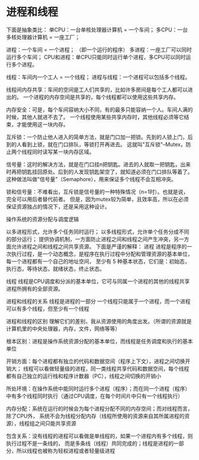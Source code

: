 # 进程和线程 #

下面是抽象类比：
单CPU：一台单核处理器计算机 = 一个车间；
多CPU：一台多核处理器计算机 = 一座工厂；

进程：一个车间 = 一个进程； （即一个运行的程序）
多进程：一座工厂可以同时运行多个车间；
CPU和进程：单CPU只能同时运行单个进程，多CPU可以同时运行多个进程。

线程：车间内一个工人 = 一个线程；
进程与线程：一个进程可以包括多个线程。

线程间内存共享：车间的空间是工人们共享的，比如许多房间是每个工人都可以进出的。
一个进程的内存空间是共享的，每个线程都可以使用这些共享内存。

内存安全：可是，每个车间容纳大小不同，有的最多只能容纳一个人。车间人满的时候，其他人就进不去了。
一个线程使用某些共享内存时，其他线程必须等它结束，才能使用这一块内存。

互斥锁：一个防止他人进入的简单方法，就是门口加一把锁。先到的人锁上门，后到的人看到上锁，就在门口排队，等锁打开再进去。
这就叫"互斥锁"–Mutex，防止两个线程同时读写某一块内存区域。

信号量：这时的解决方法，就是在门口挂n把钥匙。进去的人就取一把钥匙，出来时再把钥匙挂回原处。后到的人发现钥匙架空了，就知道必须在门口排队等着了。
这种做法叫做"信号量"（Semaphore），用来保证多个线程不会互相冲突。

锁和信号量：不难看出，互斥锁是信号量的一种特殊情况（n=1时）。也就是说，完全可以用后者替代前者。
但是，因为mutex较为简单，且效率高，所以在必须保证资源独占的情况下，还是采用这种设计。

操作系统的资源分配与调度逻辑

以多进程形式，允许多个任务同时运行；
以多线程形式，允许单个任务分成不同的部分运行；
提供协调机制，一方面防止进程之间和线程之间产生冲突，另一方面允许进程之间和线程之间共享资源。
下面是严谨的解释：
进程
进程是程序的一次执行过程，是一个动态概念，是程序在执行过程中分配和管理资源的基本单位，每一个进程都有一个自己的地址空间，
至少有 5 种基本状态，它们是：初始态，执行态，等待状态，就绪状态，终止状态。

线程
线程是CPU调度和分派的基本单位，它可与同属一个进程的其他的线程共享进程所拥有的全部资源。

进程和线程的关系
线程是进程的一部分
一个线程只能属于一个进程，而一个进程可以有多个线程，但至少有一个线程


进程和线程的区别
理解它们的差别，我从资源使用的角度出发。（所谓的资源就是计算机里的中央处理器，内存，文件，网络等等）

根本区别：进程是操作系统资源分配的基本单位，而线程是任务调度和执行的基本单位

开销方面：每个进程都有独立的代码和数据空间（程序上下文），进程之间切换开销大；
线程可以看做轻量级的进程，同一类线程共享代码和数据空间，每个线程都有自己独立的运行栈和程序计数器（PC），线程之间切换的开销小

所处环境：在操作系统中能同时运行多个进程（程序）；而在同一个进程（程序）中有多个线程同时执行（通过CPU调度，在每个时间片中只有一个线程执行）

内存分配：系统在运行的时候会为每个进程分配不同的内存空间；而对线程而言，除了CPU外，
系统不会为线程分配内存（线程所使用的资源来自其所属进程的资源），线程组之间只能共享资源

包含关系：没有线程的进程可以看做是单线程的，如果一个进程内有多个线程，则执行过程不是一条线的，
而是多条线（线程）共同完成的；线程是进程的一部分，所以线程也被称为轻权进程或者轻量级进程
